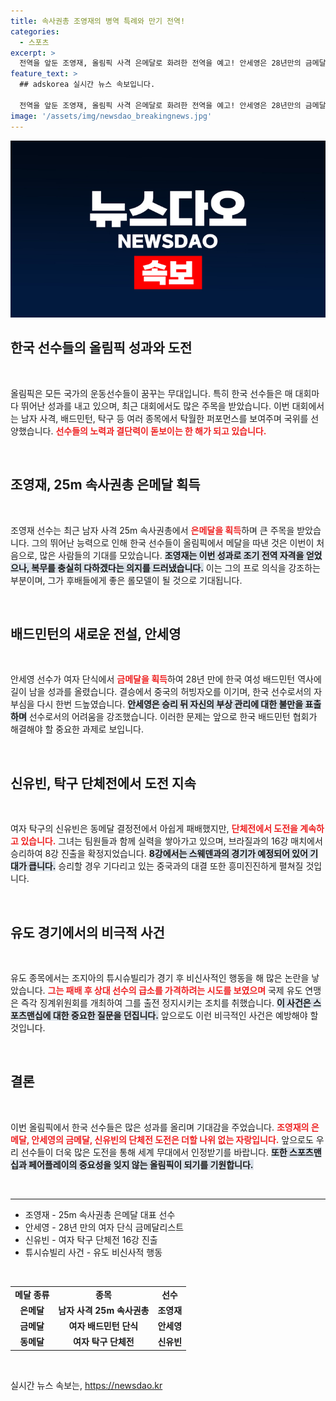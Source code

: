 ```yaml
---
title: 속사권총 조영재의 병역 특례와 만기 전역!
categories:
  - 스포츠
excerpt: >
  전역을 앞둔 조영재, 올림픽 사격 은메달로 화려한 전역을 예고! 안세영은 28년만의 금메달로 역사를 새로 쓰며, 신유빈은 단체전 8강 진출로 메달 도전 지속. 유도 경기에서는 비신사적 행동이 논란을 일으켰습니다. 클릭해서 자세한 내용을 확인하세요!
feature_text: >
  ## adskorea 실시간 뉴스 속보입니다.

  전역을 앞둔 조영재, 올림픽 사격 은메달로 화려한 전역을 예고! 안세영은 28년만의 금메달로 역사를 새로 쓰며, 신유빈은 단체전 8강 진출로 메달 도전 지속. 유도 경기에서는 비신사적 행동이 논란을 일으켰습니다. 클릭해서 자세한 내용을 확인하세요!
image: '/assets/img/newsdao_breakingnews.jpg'
---
```


<p><img src="/assets/img/newsdao_breakingnews.jpg" alt="adskorea 속보" /></p>

<h2 data-ke-size="size26">한국 선수들의 올림픽 성과와 도전</h2>  

<p data-ke-size="size16">&nbsp;</p>

<p>올림픽은 모든 국가의 운동선수들이 꿈꾸는 무대입니다. 특히 한국 선수들은 매 대회마다 뛰어난 성과를 내고 있으며, 최근 대회에서도 많은 주목을 받았습니다. 이번 대회에서는 남자 사격, 배드민턴, 탁구 등 여러 종목에서 탁월한 퍼포먼스를 보여주며 국위를 선양했습니다. <b><span style="color: #ee2323;">선수들의 노력과 결단력이 돋보이는 한 해가 되고 있습니다.</span></b> </p>

<p data-ke-size="size16">&nbsp;</p>

<h2 data-ke-size="size26">조영재, 25m 속사권총 은메달 획득</h2>  

<p data-ke-size="size16">&nbsp;</p>

<p>조영재 선수는 최근 남자 사격 25m 속사권총에서 <b><span style="color: #ee2323;">은메달을 획득</span></b>하며 큰 주목을 받았습니다. 그의 뛰어난 능력으로 인해 한국 선수들이 올림픽에서 메달을 따낸 것은 이번이 처음으로, 많은 사람들의 기대를 모았습니다. <b><span style="background-color: #21538527;">조영재는 이번 성과로 조기 전역 자격을 얻었으나, 복무를 충실히 다하겠다는 의지를 드러냈습니다.</span></b> 이는 그의 프로 의식을 강조하는 부분이며, 그가 후배들에게 좋은 롤모델이 될 것으로 기대됩니다. </p>

<p data-ke-size="size16">&nbsp;</p>

<h2 data-ke-size="size26">배드민턴의 새로운 전설, 안세영</h2>  

<p data-ke-size="size16">&nbsp;</p>

<p>안세영 선수가 여자 단식에서 <b><span style="color: #ee2323;">금메달을 획득</span></b>하여 28년 만에 한국 여성 배드민턴 역사에 길이 남을 성과를 올렸습니다. 결승에서 중국의 허빙자오를 이기며, 한국 선수로서의 자부심을 다시 한번 드높였습니다. <b><span style="background-color: #21538527;">안세영은 승리 뒤 자신의 부상 관리에 대한 불만을 표출하며</span></b> 선수로서의 어려움을 강조했습니다. 이러한 문제는 앞으로 한국 배드민턴 협회가 해결해야 할 중요한 과제로 보입니다.</p>

<p data-ke-size="size16">&nbsp;</p>

<h2 data-ke-size="size26">신유빈, 탁구 단체전에서 도전 지속</h2>  

<p data-ke-size="size16">&nbsp;</p>

<p>여자 탁구의 신유빈은 동메달 결정전에서 아쉽게 패배했지만, <b><span style="color: #ee2323;">단체전에서 도전을 계속하고 있습니다.</span></b> 그녀는 팀원들과 함께 실력을 쌓아가고 있으며, 브라질과의 16강 매치에서 승리하여 8강 진출을 확정지었습니다. <b><span style="background-color: #21538527;">8강에서는 스웨덴과의 경기가 예정되어 있어 기대가 큽니다.</span></b> 승리할 경우 기다리고 있는 중국과의 대결 또한 흥미진진하게 펼쳐질 것입니다.</p>

<p data-ke-size="size16">&nbsp;</p>

<h2 data-ke-size="size26">유도 경기에서의 비극적 사건</h2>  

<p data-ke-size="size16">&nbsp;</p>

<p>유도 종목에서는 조지아의 튜시슈빌리가 경기 후 비신사적인 행동을 해 많은 논란을 낳았습니다. <b><span style="color: #ee2323;">그는 패배 후 상대 선수의 급소를 가격하려는 시도를 보였으며</span></b> 국제 유도 연맹은 즉각 징계위원회를 개최하여 그를 출전 정지시키는 조치를 취했습니다. <b><span style="background-color: #21538527;">이 사건은 스포츠맨십에 대한 중요한 질문을 던집니다.</span></b> 앞으로도 이런 비극적인 사건은 예방해야 할 것입니다.</p>

<p data-ke-size="size16">&nbsp;</p>

<h2 data-ke-size="size26">결론</h2>  

<p data-ke-size="size16">&nbsp;</p>

<p>이번 올림픽에서 한국 선수들은 많은 성과를 올리며 기대감을 주었습니다. <b><span style="color: #ee2323;">조영재의 은메달, 안세영의 금메달, 신유빈의 단체전 도전은 더할 나위 없는 자랑입니다.</span></b> 앞으로도 우리 선수들이 더욱 많은 도전을 통해 세계 무대에서 인정받기를 바랍니다. <b><span style="background-color: #21538527;">또한 스포츠맨십과 페어플레이의 중요성을 잊지 않는 올림픽이 되기를 기원합니다.</span></b> </p>

<p data-ke-size="size16">&nbsp;</p>

<hr />

<ul>
    <li>조영재 - 25m 속사권총 은메달 대표 선수</li>
    <li>안세영 - 28년 만의 여자 단식 금메달리스트</li>
    <li>신유빈 - 여자 탁구 단체전 16강 진출</li>
    <li>튜시슈빌리 사건 - 유도 비신사적 행동</li>
</ul> 

<p data-ke-size="size16">&nbsp;</p>

<table style="width: 100%; border-collapse: collapse;">
    <tr>
        <td style="text-align: center; height: 17px;"><b>메달 종류</b></td>
        <td style="text-align: center; height: 17px;"><b>종목</b></td>
        <td style="text-align: center; height: 17px;"><b>선수</b></td>
    </tr>
    <tr>
        <td style="text-align: center; height: 17px;"><b>은메달</b></td>
        <td style="text-align: center; height: 17px;"><b>남자 사격 25m 속사권총</b></td>
        <td style="text-align: center; height: 17px;"><b>조영재</b></td>
    </tr>
    <tr>
        <td style="text-align: center; height: 17px;"><b>금메달</b></td>
        <td style="text-align: center; height: 17px;"><b>여자 배드민턴 단식</b></td>
        <td style="text-align: center; height: 17px;"><b>안세영</b></td>
    </tr>
    <tr>
        <td style="text-align: center; height: 17px;"><b>동메달</b></td>
        <td style="text-align: center; height: 17px;"><b>여자 탁구 단체전</b></td>
        <td style="text-align: center; height: 17px;"><b>신유빈</b></td>
    </tr>
</table>

<p data-ke-size="size16">&nbsp;</p>
실시간 뉴스 속보는, <a href="https://newsdao.kr" rel="dofollow">https://newsdao.kr</a>


